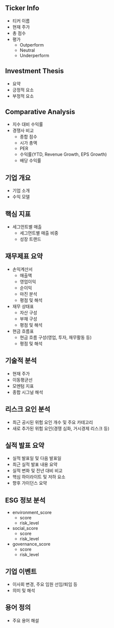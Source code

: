 ## Ticker Info
- 티커 이름
- 현재 주가
- 총 점수
- 평가
  - Outperform
  - Neutral
  - Underperform

## Investment Thesis
- 요약
- 긍정적 요소
- 부정적 요소

## Comparative Analysis
- 지수 대비 수익률
- 경쟁사 비교
  - 종합 점수
  - 시가 총액
  - PER
  - 수익률(YTD, Revenue Growth, EPS Growth)
  - 배당 수익률

## 기업 개요
- 기업 소개
- 수익 모델

## 핵심 지표
- 세그먼트별 매출
  - 세그먼트별 매출 비중
  - 성장 트랜드

## 재무제표 요약
- 손익계산서
  - 매출액
  - 영업이익
  - 순이익
  - 마진 분석
  - 평점 및 해석
- 재무 상태표
  - 자산 구성
  - 부채 구성
  - 평점 및 해석
- 현금 흐름표
  - 현금 흐름 구성(영업, 투자, 재무활동 등)
  - 평점 및 해석

## 기술적 분석
- 현재 주가
- 이동평균선
- 모멘텀 지표
- 종합 시그널 해석

## 리스크 요인 분석
- 최근 공시된 위험 요인 개수 및 주요 카테고리
- 새로 추가된 위험 요인(경쟁 심화, 거시경제 리스크 등)

## 실적 발표 요약
- 실적 발표일 및 다음 발표일
- 최근 실적 발표 내용 요약
- 실적 변화 및 전년 대비 비교
- 핵심 하이라이트 및 저하 요소
- 향후 가이던스 요약

## ESG 정보 분석
- environment_score
  - score
  - risk_level
- social_score
  - score
  - risk_level
- governance_score
  - score
  - risk_level

## 기업 이벤트 
- 이사회 변경, 주요 임원 선임/퇴임 등
- 의미 및 해석

## 용어 정의
- 주요 용어 해설